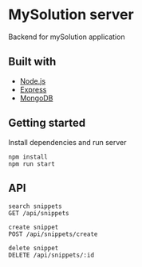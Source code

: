 # MySolution server

Backend for mySolution application

## Built with

-   [Node.js](https://nodejs.org/en/ 'Official Node.js website')
-   [Express](https://expressjs.com/ 'Official Express website')
-   [MongoDB](https://mongodb.com/ 'Official MongoDB website')

## Getting started

Install dependencies and run server

```
npm install
npm run start
```

## API

```
search snippets
GET /api/snippets

create snippet
POST /api/snippets/create

delete snippet
DELETE /api/snippets/:id
```
